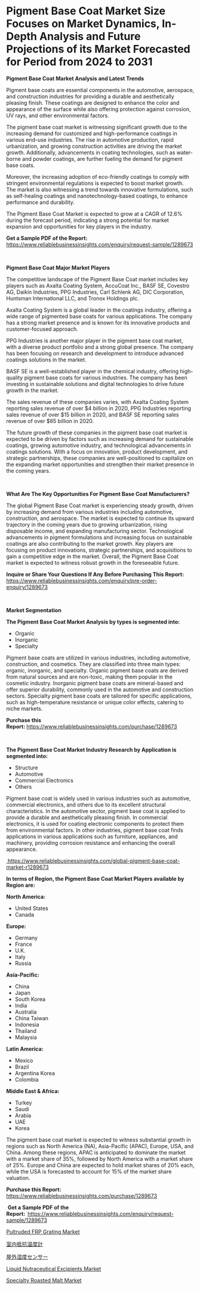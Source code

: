 <p><h1>Pigment Base Coat Market Size Focuses on Market Dynamics, In-Depth Analysis and Future Projections of its Market Forecasted for Period from 2024 to 2031</h1></p><p><strong>Pigment Base Coat Market Analysis and Latest Trends</strong></p>
<p><p>Pigment base coats are essential components in the automotive, aerospace, and construction industries for providing a durable and aesthetically pleasing finish. These coatings are designed to enhance the color and appearance of the surface while also offering protection against corrosion, UV rays, and other environmental factors.</p><p>The pigment base coat market is witnessing significant growth due to the increasing demand for customized and high-performance coatings in various end-use industries. The rise in automotive production, rapid urbanization, and growing construction activities are driving the market growth. Additionally, advancements in coating technologies, such as water-borne and powder coatings, are further fueling the demand for pigment base coats.</p><p>Moreover, the increasing adoption of eco-friendly coatings to comply with stringent environmental regulations is expected to boost market growth. The market is also witnessing a trend towards innovative formulations, such as self-healing coatings and nanotechnology-based coatings, to enhance performance and durability.</p><p>The Pigment Base Coat Market is expected to grow at a CAGR of 12.6% during the forecast period, indicating a strong potential for market expansion and opportunities for key players in the industry.</p></p>
<p><strong>Get a Sample PDF of the Report:&nbsp;</strong> <a href="https://www.reliablebusinessinsights.com/enquiry/request-sample/1289673">https://www.reliablebusinessinsights.com/enquiry/request-sample/1289673</a></p>
<p>&nbsp;</p>
<p><strong>Pigment Base Coat Major Market Players</strong></p>
<p><p>The competitive landscape of the Pigment Base Coat market includes key players such as Axalta Coating System, AccuCoat Inc., BASF SE, Covestro AG, Daikin Industries, PPG Industries, Carl Schlenk AG, DIC Corporation, Huntsman International LLC, and Tronox Holdings plc. </p><p>Axalta Coating System is a global leader in the coatings industry, offering a wide range of pigmented base coats for various applications. The company has a strong market presence and is known for its innovative products and customer-focused approach.</p><p>PPG Industries is another major player in the pigment base coat market, with a diverse product portfolio and a strong global presence. The company has been focusing on research and development to introduce advanced coatings solutions in the market.</p><p>BASF SE is a well-established player in the chemical industry, offering high-quality pigment base coats for various industries. The company has been investing in sustainable solutions and digital technologies to drive future growth in the market.</p><p>The sales revenue of these companies varies, with Axalta Coating System reporting sales revenue of over $4 billion in 2020, PPG Industries reporting sales revenue of over $15 billion in 2020, and BASF SE reporting sales revenue of over $65 billion in 2020. </p><p>The future growth of these companies in the pigment base coat market is expected to be driven by factors such as increasing demand for sustainable coatings, growing automotive industry, and technological advancements in coatings solutions. With a focus on innovation, product development, and strategic partnerships, these companies are well-positioned to capitalize on the expanding market opportunities and strengthen their market presence in the coming years.</p></p>
<p>&nbsp;</p>
<p><strong>What Are The Key Opportunities For Pigment Base Coat Manufacturers?</strong></p>
<p><p>The global Pigment Base Coat market is experiencing steady growth, driven by increasing demand from various industries including automotive, construction, and aerospace. The market is expected to continue its upward trajectory in the coming years due to growing urbanization, rising disposable income, and expanding manufacturing sector. Technological advancements in pigment formulations and increasing focus on sustainable coatings are also contributing to the market growth. Key players are focusing on product innovations, strategic partnerships, and acquisitions to gain a competitive edge in the market. Overall, the Pigment Base Coat market is expected to witness robust growth in the foreseeable future.</p></p>
<p><strong>Inquire or Share Your Questions If Any Before Purchasing This Report:</strong> <a href="https://www.reliablebusinessinsights.com/enquiry/pre-order-enquiry/1289673">https://www.reliablebusinessinsights.com/enquiry/pre-order-enquiry/1289673</a></p>
<p>&nbsp;</p>
<p><strong>Market Segmentation</strong></p>
<p><strong>The Pigment Base Coat Market Analysis by types is segmented into:</strong></p>
<p><ul><li>Organic</li><li>Inorganic</li><li>Specialty</li></ul></p>
<p><p>Pigment base coats are utilized in various industries, including automotive, construction, and cosmetics. They are classified into three main types: organic, inorganic, and specialty. Organic pigment base coats are derived from natural sources and are non-toxic, making them popular in the cosmetic industry. Inorganic pigment base coats are mineral-based and offer superior durability, commonly used in the automotive and construction sectors. Specialty pigment base coats are tailored for specific applications, such as high-temperature resistance or unique color effects, catering to niche markets.</p></p>
<p><strong>Purchase this Report:&nbsp;</strong><a href="https://www.reliablebusinessinsights.com/purchase/1289673">https://www.reliablebusinessinsights.com/purchase/1289673</a></p>
<p>&nbsp;</p>
<p><strong>The Pigment Base Coat Market Industry Research by Application is segmented into:</strong></p>
<p><ul><li>Structure</li><li>Automotive</li><li>Commercial Electronics</li><li>Others</li></ul></p>
<p><p>Pigment base coat is widely used in various industries such as automotive, commercial electronics, and others due to its excellent structural characteristics. In the automotive sector, pigment base coat is applied to provide a durable and aesthetically pleasing finish. In commercial electronics, it is used for coating electronic components to protect them from environmental factors. In other industries, pigment base coat finds applications in various applications such as furniture, appliances, and machinery, providing corrosion resistance and enhancing the overall appearance.</p></p>
<p><a href="https://www.reliablebusinessinsights.com/global-pigment-base-coat-market-r1289673">&nbsp;https://www.reliablebusinessinsights.com/global-pigment-base-coat-market-r1289673</a></p>
<p><strong>In terms of Region, the Pigment Base Coat Market Players available by Region are:</strong></p>
<p>
    <p> <strong> North America: </strong>
        <ul>
            <li>United States</li>
            <li>Canada</li>
        </ul>
        </p> 
    <p> <strong> Europe: </strong>
        <ul>
            <li>Germany</li>
            <li>France</li>
            <li>U.K.</li>
            <li>Italy</li>
            <li>Russia</li>
        </ul>
        </p> 
    <p> <strong> Asia-Pacific: </strong>
        <ul>
            <li>China</li>
            <li>Japan</li>
            <li>South Korea</li>
            <li>India</li>
            <li>Australia</li>
            <li>China Taiwan</li>
            <li>Indonesia</li>
            <li>Thailand</li>
            <li>Malaysia</li>
        </ul>
        </p> 
    <p> <strong> Latin America: </strong>
        <ul>
            <li>Mexico</li>
            <li>Brazil</li>
            <li>Argentina Korea</li>
            <li>Colombia</li>
        </ul>
        </p> 
    <p> <strong> Middle East & Africa: </strong>
        <ul>
            <li>Turkey</li>
            <li>Saudi</li>
            <li>Arabia</li>
            <li>UAE</li>
            <li>Korea</li>
        </ul>
    </p>
    </p>
<p><p>The pigment base coat market is expected to witness substantial growth in regions such as North America (NA), Asia-Pacific (APAC), Europe, USA, and China. Among these regions, APAC is anticipated to dominate the market with a market share of 35%, followed by North America with a market share of 25%. Europe and China are expected to hold market shares of 20% each, while the USA is forecasted to account for 15% of the market share valuation.</p></p>
<p><strong>Purchase this Report: </strong><a href="https://www.reliablebusinessinsights.com/purchase/1289673">https://www.reliablebusinessinsights.com/purchase/1289673</a></p>
<p>&nbsp;<strong>Get a Sample PDF of the Report:&nbsp;&nbsp;</strong><a href="https://www.reliablebusinessinsights.com/enquiry/request-sample/1289673">https://www.reliablebusinessinsights.com/enquiry/request-sample/1289673</a></p>
<p><strong></strong></p>
<p><p><a href="https://github.com/JuliaFadel1922/Market-Research-Report-List-1/blob/main/pultruded-frp-grating-market.md">Pultruded FRP Grating Market</a></p><p><a href="https://github.com/KenyonJohns/Market-Research-Report-List-1/blob/main/7688477117515.md">室内抵抗温度計</a></p><p><a href="https://github.com/CieloStamm/Market-Research-Report-List-1/blob/main/7251474117514.md">屋外湿度センサー</a></p><p><a href="https://issuu.com/reportprime-2/docs/liquid-nutraceutical-excipients-market-size-2030.p">Liquid Nutraceutical Excipients Market</a></p><p><a href="https://issuu.com/reportprime-2/docs/specialty-roasted-malt-market-size-2030.pptx">Specialty Roasted Malt Market</a></p></p>